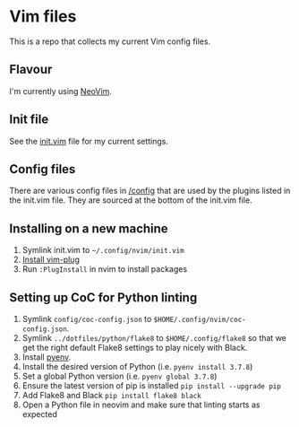# Vim files

This is a repo that collects my current Vim config files.

## Flavour

I'm currently using [NeoVim](https://github.com/neovim/neovim).

## Init file

See the [init.vim](./init.vim) file for my current settings.

## Config files

There are various config files in [/config](./config) that are used by the plugins listed in the init.vim file. They are sourced at the bottom of the init.vim file.

## Installing on a new machine

1. Symlink init.vim to `~/.config/nvim/init.vim`
2. [Install vim-plug](https://github.com/junegunn/vim-plug#neovim)
3. Run `:PlugInstall` in nvim to install packages

## Setting up CoC for Python linting

1. Symlink `config/coc-config.json` to `$HOME/.config/nvim/coc-config.json`.
2. Symlink `../dotfiles/python/flake8` to `$HOME/.config/flake8` so that we get the right default Flake8 settings to play nicely with Black.
3. Install [pyenv](https://github.com/pyenv/pyenv).
4. Install the desired version of Python (i.e. `pyenv install 3.7.8`)
5. Set a global Python version (i.e. `pyenv global 3.7.8`)
6. Ensure the latest version of pip is installed `pip install --upgrade pip`
7. Add Flake8 and Black `pip install flake8 black`
8. Open a Python file in neovim and make sure that linting starts as expected
